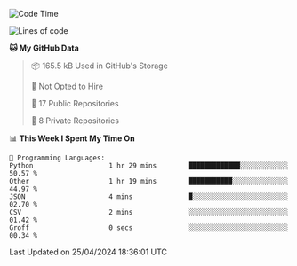 <!--START_SECTION:waka-->
![Code Time](http://img.shields.io/badge/Code%20Time-887%20hrs%2026%20mins-blue)

![Lines of code](https://img.shields.io/badge/From%20Hello%20World%20I%27ve%20Written-208.0%20thousand%20lines%20of%20code-blue)

**🐱 My GitHub Data** 

> 📦 165.5 kB Used in GitHub's Storage 
 > 
> 🚫 Not Opted to Hire
 > 
> 📜 17 Public Repositories 
 > 
> 🔑 8 Private Repositories 
 > 
📊 **This Week I Spent My Time On** 

```text
💬 Programming Languages: 
Python                   1 hr 29 mins        █████████████░░░░░░░░░░░░   50.57 % 
Other                    1 hr 19 mins        ███████████░░░░░░░░░░░░░░   44.97 % 
JSON                     4 mins              █░░░░░░░░░░░░░░░░░░░░░░░░   02.70 % 
CSV                      2 mins              ░░░░░░░░░░░░░░░░░░░░░░░░░   01.42 % 
Groff                    0 secs              ░░░░░░░░░░░░░░░░░░░░░░░░░   00.34 % 
```


 Last Updated on 25/04/2024 18:36:01 UTC
<!--END_SECTION:waka-->
